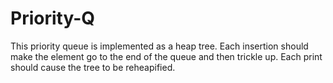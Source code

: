 # Priority-Q
This priority queue is implemented as a heap tree. Each insertion should make the element go to the end of the queue and then trickle up. Each print should cause the tree to be reheapified.
